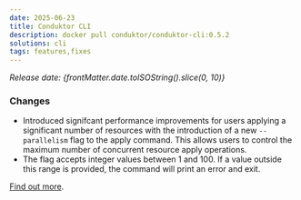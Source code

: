 ```yaml
---
date: 2025-06-23
title: Conduktor CLI
description: docker pull conduktor/conduktor-cli:0.5.2
solutions: cli
tags: features,fixes
---
```


*Release date: {frontMatter.date.toISOString().slice(0, 10)}*

### Changes
- Introduced signifcant performance improvements for users applying a significant number of resources with the introduction of a new `--parallelism` flag to the apply command. This allows users to control the maximum number of concurrent resource apply operations.
- The flag accepts integer values between 1 and 100. If a value outside this range is provided, the command will print an error and exit.

[Find out more](https://github.com/conduktor/ctl/releases/tag/v0.5.2).
